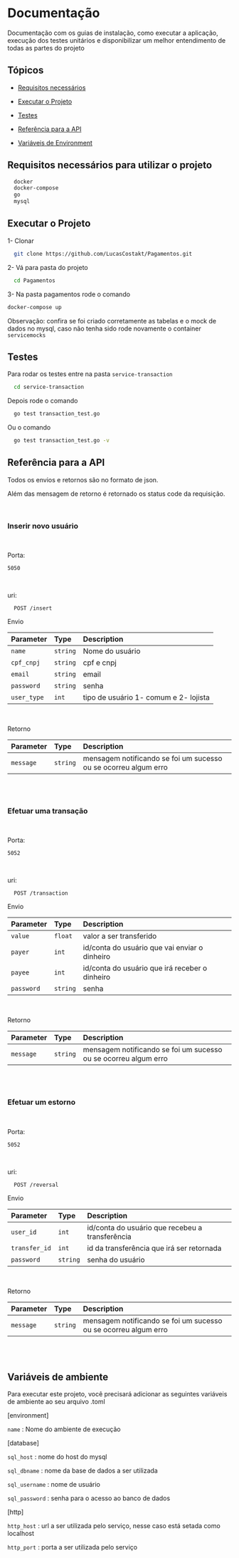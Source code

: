 
# Documentação

Documentação com os guias de instalação, como executar a aplicação, execução dos testes unitários e disponibilizar um melhor entendimento de todas as partes do projeto

## Tópicos

- [Requisitos necessários](/documentation.md#requisitos-necessários-para-utilizar-o-projeto)

- [Executar o Projeto](/documentation.md#executar-o-projeto)

- [Testes](/documentation.md#testes)

- [Referência para a API](/documentation.md#referência-para-a-api)

- [Variáveis de Environment](/documentation.md#variáveis-de-environment)

## Requisitos necessários para utilizar o projeto

```bash
  docker
  docker-compose
  go
  mysql
```
  
## Executar o Projeto

1- Clonar

```bash
  git clone https://github.com/LucasCostakt/Pagamentos.git
```

2- Vá para pasta do projeto

```bash
  cd Pagamentos
```


3- Na pasta pagamentos rode o comando

```bash
docker-compose up

```

Observação: confira se foi criado corretamente as tabelas e o mock 
de dados no mysql, caso não tenha sido rode 
novamente o container `servicemocks`
## Testes

Para rodar os testes entre na pasta `service-transaction`

```bash
  cd service-transaction
```

Depois rode o comando 

```bash
  go test transaction_test.go
```

Ou o comando 

```bash
  go test transaction_test.go -v
```

  
## Referência para a API

Todos os envios e retornos são no formato de json.

Além das mensagem de retorno é retornado os status code da requisição.

<br>

### Inserir novo usuário 


<br>

Porta:
```http
5050
```

<br>

uri:
```http
  POST /insert
```

Envio

| Parameter   | Type     | Description                |
| :--------   | :------- | :------------------------- |
| `name`      | `string` | Nome do usuário |
| `cpf_cnpj`  | `string` | cpf e cnpj |
| `email`     | `string` | email |
| `password`  | `string` | senha |
| `user_type` | `int`    | tipo de usuário 1- comum e 2- lojista |

<br>

Retorno

| Parameter | Type     | Description                       |
| :-------- | :------- | :-------------------------------- |
| `message` | `string` | mensagem notificando se foi um sucesso ou se ocorreu algum erro  |

<br>

<br>

### Efetuar uma transação

<br>

Porta:
```http
5052
```

<br>

uri:
```http
  POST /transaction
```

Envio

| Parameter   | Type     | Description                |
| :--------   | :------- | :------------------------- |
| `value`     | `float`  | valor a ser transferido |
| `payer`     | `int`    | id/conta do usuário que vai enviar o dinheiro |
| `payee`     | `int`    | id/conta do usuário que irá receber o dinheiro |
| `password`  | `string` | senha |

<br>

Retorno

| Parameter | Type     | Description                       |
| :-------- | :------- | :-------------------------------- |
| `message` | `string` | mensagem notificando se foi um sucesso ou se ocorreu algum erro  |

<br>

<br>

### Efetuar um estorno


<br>

Porta:
```http
5052
```

<br>

uri:
```http
  POST /reversal
```

Envio

| Parameter      | Type     | Description                |
| :--------      | :------- | :------------------------- |
| `user_id`      | `int`    | id/conta do usuário que recebeu a transferência |
| `transfer_id`  | `int`    | id da transferência que irá ser retornada |
| `password`     | `string` | senha do usuário |


<br>

Retorno

| Parameter | Type     | Description                       |
| :-------- | :------- | :-------------------------------- |
| `message` | `string` | mensagem notificando se foi um sucesso ou se ocorreu algum erro  |

<br>

<br>
  
## Variáveis de ambiente

Para executar este projeto, você precisará adicionar as seguintes variáveis ​​de ambiente ao seu arquivo .toml

[environment]

`name` : Nome do ambiente de execução

[database]

`sql_host` : nome do host do mysql

`sql_dbname` : nome da base de dados a ser utilizada

`sql_username`  : nome de usuário

`sql_password`  : senha para o acesso ao banco de dados

[http]

`http_host` : url a ser utilizada pelo serviço, nesse caso está setada como localhost

`http_port` : porta a ser utilizada pelo serviço


  
